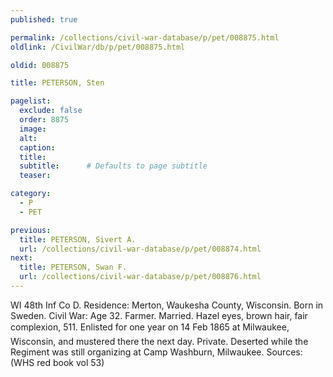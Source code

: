 ```yaml
---
published: true

permalink: /collections/civil-war-database/p/pet/008875.html
oldlink: /CivilWar/db/p/pet/008875.html

oldid: 008875

title: PETERSON, Sten

pagelist:
  exclude: false
  order: 8875
  image: 
  alt:
  caption:
  title:
  subtitle:      # Defaults to page subtitle
  teaser:

category: 
  - P 
  - PET

previous:
  title: PETERSON, Sivert A.
  url: /collections/civil-war-database/p/pet/008874.html  
next:
  title: PETERSON, Swan F.
  url: /collections/civil-war-database/p/pet/008876.html   
---
```

WI 48th Inf Co D. Residence: Merton, Waukesha County, Wisconsin. Born in Sweden. Civil War: Age 32. Farmer. Married. Hazel eyes, brown hair, fair complexion, 5&#146;11&#148;. Enlisted for one year on 14 Feb 1865 at Milwaukee, Wisconsin, and mustered there the next day. Private. Deserted while the Regiment was still organizing at Camp Washburn, Milwaukee. Sources: (WHS red book vol 53)